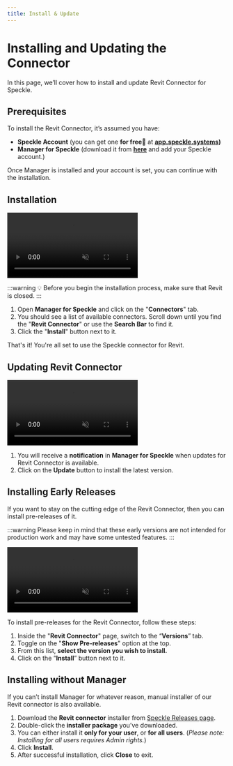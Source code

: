 ```yaml
---
title: Install & Update
---
```


# Installing and Updating the Connector

In this page, we’ll cover how to install and update Revit Connector for Speckle.

## Prerequisites

To install the Revit Connector, it’s assumed you have:

- **Speckle Account** (you can get one **for free🎉** at **[app.speckle.systems](https://app.speckle.systems/))**
- **Manager for Speckle** (download it from **[here](https://speckle.systems/download/)** and add your Speckle account.)

Once Manager is installed and your account is set, you can continue with the installation.

## Installation

<video autoplay muted loop>
  <source src="./img-revit/installing-revit-connector.mp4" type="video/mp4">
  Your browser does not support the video tag.
</video>

:::warning
💡 Before you begin the installation process, make sure that Revit is closed.
:::

1. Open **Manager for Speckle** and click on the "**Connectors**" tab.
2. You should see a list of available connectors. Scroll down until you find the "**Revit Connector**" or use the **Search Bar** to find it.
3. Click the "**Install**" button next to it.

That's it! You're all set to use the Speckle connector for Revit.

## Updating Revit Connector

<video autoplay muted loop>
  <source src="./img-revit/updating-revit-connector.mp4" type="video/mp4">
  Your browser does not support the video tag.
</video>

1. You will receive a **notification** in **Manager for Speckle** when updates for Revit Connector is available.
2. Click on the **Update** button to install the latest version.

## Installing Early Releases

If you want to stay on the cutting edge of the Revit Connector, then you can install pre-releases of it.

:::warning
Please keep in mind that these early versions are not intended for production work and may have some untested features.
:::

<video autoplay muted loop>
  <source src="./img-revit/installing-revit-prereleases.mp4" type="video/mp4">
  Your browser does not support the video tag.
</video>

To install pre-releases for the Revit Connector, follow these steps:

1. Inside the "**Revit Connector**" page, switch to the “**Versions**” tab.
2. Toggle on the "**Show Pre-releases**" option at the top.
3. From this list, **select the version you wish to install.**
4. Click on the “**Install**” button next to it.

## Installing without Manager

If you can’t install Manager for whatever reason, manual installer of our Revit connector is also available.

1. Download the **Revit connector** installer from [Speckle Releases page](https://releases.speckle.systems).
2. Double-click the **installer package** you’ve downloaded.
3. You can either install it **only for your user**, or **for all users**. (_Please note: Installing for all users requires Admin rights._)
4. Click **Install**.
5. After successful installation, click **Close** to exit.
